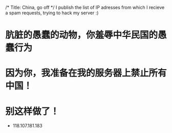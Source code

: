 /*
Title: China, go off
*/
I publish the list of IP adresses from which I recieve a spam requests, trying to hack my server :)

# 肮脏的愚蠢的动物，你羞辱中华民国的愚蠢行为
# 因为你，我准备在我的服务器上禁止所有中国！
# 别这样做了！

+ 118.107.181.183 

